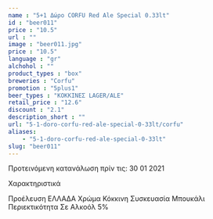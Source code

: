 ```yaml
---
name : "5+1 Δώρο CORFU Red Ale Special 0.33lt"
id : "beer011"
price : "10.5"
url : ""
image : "beer011.jpg"
price : "10.5"
language : "gr"
alchohol : ""
product_types : "box"
breweries : "Corfu"
promotion : "5plus1"
beer_types : "ΚΟΚΚΙΝΕΣ LAGER/ALE"
retail_price : "12.6"
discount : "2.1"
description_short : ""
url: "5-1-doro-corfu-red-ale-special-0-33lt/corfu"
aliases: 
    - "5-1-doro-corfu-red-ale-special-0-33lt"
slug: "beer011"
---
```


Προτεινόμενη κατανάλωση πρίν τις: 30 01 2021

Χαρακτηριστικά

Προέλευση
ΕΛΛΑΔΑ
Χρώμα
Κόκκινη
Συσκευασία
Μπουκάλι
Περιεκτικότητα Σε Αλκοόλ
5%